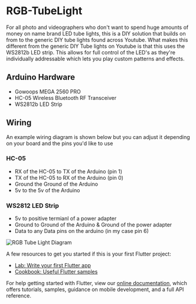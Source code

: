 # RGB-TubeLight

For all photo and videographers who don't want to spend huge amounts of money on name brand LED tube lights, this is a DIY solution that builds on from to the generic DIY tube lights found across Youtube. What makes this different from the generic DIY Tube lights on Youtube is that this uses the WS2812b LED strip. This allows for full control of the LED's as they're individually addressable which lets you play custom patterns and effects.

## Arduino Hardware

- Gowoops MEGA 2560 PRO
- HC-05 Wireless Bluetooth RF Transceiver
- WS2812b LED Strip 

## Wiring
An example wiring diagram is shown below but you can adjust it depending on your board and the pins you'd like to use
### HC-05
- RX of the HC-05 to TX of the Arduino (pin 1)
- TX of the HC-05 to RX of the Arduino (pin 0)
- Ground the Ground of the Arduino
- 5v to the 5v of the Arduino
### WS2812 LED Strip
- 5v to positive termianl of a power adapter
- Ground to Ground of the Arduino & Ground of the power adapter
- Data to any Data pins on the arduino (in my case pin 6)

![RGB Tube Light Diagram](https://user-images.githubusercontent.com/79487120/138625282-659dbf73-507c-4b82-818b-f806f1851a49.png)

A few resources to get you started if this is your first Flutter project:

- [Lab: Write your first Flutter app](https://flutter.dev/docs/get-started/codelab)
- [Cookbook: Useful Flutter samples](https://flutter.dev/docs/cookbook)

For help getting started with Flutter, view our
[online documentation](https://flutter.dev/docs), which offers tutorials,
samples, guidance on mobile development, and a full API reference.

